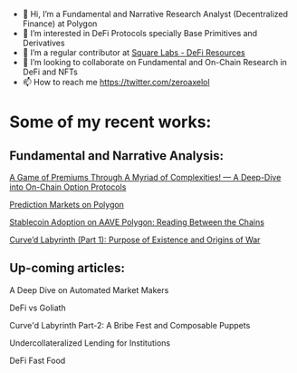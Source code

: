 - 👋 Hi, I’m a Fundamental and Narrative Research Analyst (Decentralized Finance) at Polygon
- 👀 I’m interested in DeFi Protocols specially Base Primitives and Derivatives
- 🌱 I’m a regular contributor at [Square Labs - DeFi Resources](https://github.com/Square-Labs/DeFi-Resources)
- 💞️ I’m looking to collaborate on Fundamental and On-Chain Research in DeFi and NFTs
- 📫 How to reach me https://twitter.com/zeroaxelol

# Some of my recent works:

## Fundamental and Narrative Analysis:

[A Game of Premiums Through A Myriad of Complexities! — A Deep-Dive into On-Chain Option Protocols](https://polygontech.medium.com/a-game-of-premiums-through-a-myriad-of-complexities-a-deep-dive-into-on-chain-option-protocols-d9619fe99278)

[Prediction Markets on Polygon](https://polygondefi.substack.com/p/on-screen-dopamine-markets-on-polygon)

[Stablecoin Adoption on AAVE Polygon: Reading Between the Chains](https://polygondefi.substack.com/p/stablecoins-adoption-on-aave-polygon)

[Curve’d Labyrinth (Part 1): Purpose of Existence and Origins of War](https://polygondefi.substack.com/p/curved-labyrinth-part-1-purpose-of)

## Up-coming articles:

A Deep Dive on Automated Market Makers

DeFi vs Goliath

Curve'd Labyrinth Part-2: A Bribe Fest and Composable Puppets

Undercollateralized Lending for Institutions

DeFi Fast Food


<!---
zeroaxelol/zeroaxelol is a ✨ special ✨ repository because its `README.md` (this file) appears on your GitHub profile.
You can click the Preview link to take a look at your changes.
--->

